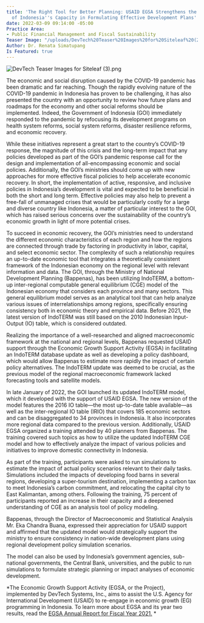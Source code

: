 ```yaml
---
title: 'The Right Tool for Better Planning: USAID EGSA Strengthens the Government
  of Indonesia''s Capacity in Formulating Effective Development Plans'
date: 2022-03-09 09:14:00 -05:00
Practice Area:
- Public Financial Management and Fiscal Sustainability
Teaser Image: "/uploads/DevTech%20Teaser%20Images%20for%20Siteleaf%20(2).png"
Author: Dr. Renata Simatupang
Is Featured: true
---
```


![DevTech Teaser Images for Siteleaf (3).png](/uploads/DevTech%20Teaser%20Images%20for%20Siteleaf%20(3).png)

The economic and social disruption caused by the COVID-19 pandemic has been dramatic and far reaching. Though the rapidly evolving nature of the COVID-19 pandemic in Indonesia has proven to be challenging, it has also presented the country with an opportunity to review how future plans and roadmaps for the economy and other social reforms should be implemented. Indeed, the Government of Indonesia (GOI) immediately responded to the pandemic by refocusing its development programs on health system reforms, social system reforms, disaster resilience reforms, and economic recovery. 

While these initiatives represent a great start to the country’s COVID-19 response, the magnitude of this crisis and the long-term impact that any policies developed as part of the GOI’s pandemic response call for the design and implementation of all-encompassing economic and social policies. Additionally, the GOI’s ministries should come up with new approaches for more effective fiscal policies to help accelerate economic recovery. In short, the implementation of active, responsive, and inclusive policies in Indonesia’s development is vital and expected to be beneficial in both the short and long term. Effective policies may also help to prevent a free-fall of unmanaged crises that would be particularly costly for a large and diverse country like Indonesia, a matter of particular interest to the GOI, which has raised serious concerns over the sustainability of the country’s economic growth in light of more potential crises. 

To succeed in economic recovery, the GOI’s ministries need to understand the different economic characteristics of each region and how the regions are connected through trade by factoring in productivity in labor, capital, and select economic sector. The complexity of such a relationship requires an up-to-date economic tool that integrates a theoretically consistent framework of the Indonesian economy on the regional level with relevant information and data. The GOI, through the Ministry of National Development Planning (Bappenas), has been utilizing IndoTERM, a bottom-up inter-regional computable general equilibrium (CGE) model of the Indonesian economy that considers each province and many sectors. This general equilibrium model serves as an analytical tool that can help analyze various issues of interrelationships among regions, specifically ensuring consistency both in economic theory and empirical data. Before 2021, the latest version of IndoTERM was still based on the 2010 Indonesian Input-Output (IO) table, which is considered outdated. 

Realizing the importance of a well-researched and aligned macroeconomic framework at the national and regional levels, Bappenas requested USAID support through the Economic Growth Support Activity (EGSA) in facilitating an IndoTERM database update as well as developing a policy dashboard, which would allow Bappenas to estimate more rapidly the impact of certain policy alternatives. The IndoTERM update was deemed to be crucial, as the previous model of the regional macroeconomic framework lacked forecasting tools and satellite models. 

In late January of 2022, the GOI launched its updated IndoTERM model, which it developed with the support of USAID EGSA. The new version of the model features the 2016 IO table—the most up-to-date table available—as well as the inter-regional IO table (IRIO) that covers 185 economic sectors and can be disaggregated to 34 provinces in Indonesia. It also incorporates more regional data compared to the previous version. Additionally, USAID EGSA organized a training attended by 40 planners from Bappenas. The training covered such topics as how to utilize the updated IndoTERM CGE model and how to effectively analyze the impact of various policies and initiatives to improve domestic connectivity in Indonesia. 

As part of the training, participants were asked to run simulations to estimate the impact of actual policy scenarios relevant to their daily tasks. Simulations included the impacts of developing food barns in several regions, developing a super-tourism destination, implementing a carbon tax to meet Indonesia’s carbon commitment, and relocating the capital city to East Kalimantan, among others. Following the training, 75 percent of participants reported an increase in their capacity and a deepened understanding of CGE as an analysis tool of policy modeling. 

Bappenas, through the Director of Macroeconomic and Statistical Analysis Mr. Eka Chandra Buana, expressed their appreciation for USAID support and affirmed that the updated model would strategically support the ministry to ensure consistency in nation-wide development plans using regional development policy simulation scenarios. 

The model can also be used by Indonesia’s government agencies, sub-national governments, the Central Bank, universities, and the public to run simulations to formulate strategic planning or impact analyses of economic development.

*The Economic Growth Support Activity (EGSA, or the Project), implemented by DevTech Systems, Inc., aims to assist the U.S. Agency for International Development (USAID) to re-engage in economic growth (EG) programming in Indonesia. To learn more about EGSA and its year two results, read the [EGSA Annual Report for Fiscal Year 2021.](https://pdf.usaid.gov/pdf_docs/PA00Z6M4.pdf) *
